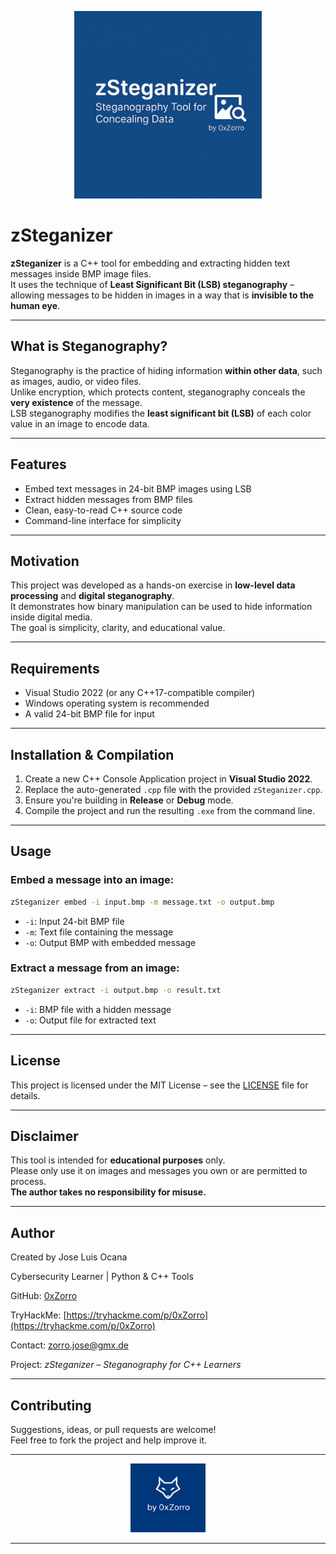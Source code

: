 <p align="center">
  <img src="Banner.png" alt="zSteganizer" width="300"/>
</p>

# zSteganizer

**zSteganizer** is a C++ tool for embedding and extracting hidden text messages inside BMP image files.  
It uses the technique of **Least Significant Bit (LSB) steganography** – allowing messages to be hidden in images in a way that is **invisible to the human eye**.

---

## What is Steganography?

Steganography is the practice of hiding information **within other data**, such as images, audio, or video files.  
Unlike encryption, which protects content, steganography conceals the **very existence** of the message.  
LSB steganography modifies the **least significant bit (LSB)** of each color value in an image to encode data.

---

## Features

- Embed text messages in 24-bit BMP images using LSB
- Extract hidden messages from BMP files
- Clean, easy-to-read C++ source code
- Command-line interface for simplicity

---

## Motivation

This project was developed as a hands-on exercise in **low-level data processing** and **digital steganography**.  
It demonstrates how binary manipulation can be used to hide information inside digital media.  
The goal is simplicity, clarity, and educational value.

---

## Requirements

- Visual Studio 2022 (or any C++17-compatible compiler)
- Windows operating system is recommended
- A valid 24-bit BMP file for input

---

## Installation & Compilation

1. Create a new C++ Console Application project in **Visual Studio 2022**.
2. Replace the auto-generated `.cpp` file with the provided `zSteganizer.cpp`.
3. Ensure you're building in **Release** or **Debug** mode.
4. Compile the project and run the resulting `.exe` from the command line.

---

## Usage

### Embed a message into an image:

```bash
zSteganizer embed -i input.bmp -m message.txt -o output.bmp
```

- `-i`: Input 24-bit BMP file
- `-m`: Text file containing the message
- `-o`: Output BMP with embedded message

### Extract a message from an image:

```bash
zSteganizer extract -i output.bmp -o result.txt
```

- `-i`: BMP file with a hidden message
- `-o`: Output file for extracted text

---

## License

This project is licensed under the MIT License – see the [LICENSE](LICENSE) file for details.

---

## Disclaimer

This tool is intended for **educational purposes** only.  
Please only use it on images and messages you own or are permitted to process.  
**The author takes no responsibility for misuse.**

---

## Author

Created by Jose Luis Ocana

Cybersecurity Learner | Python & C++ Tools 

GitHub: [0xZorro](https://github.com/0xZorro)

TryHackMe: [https://tryhackme.com/p/0xZorro](https://tryhackme.com/p/0xZorro)
  
Contact: zorro.jose@gmx.de

Project: *zSteganizer – Steganography for C++ Learners*

---

## Contributing

Suggestions, ideas, or pull requests are welcome!  
Feel free to fork the project and help improve it.

---

<p align="center">
  <img src="brand.png" alt="by 0xZorro" width="120"/>
</p>

---
